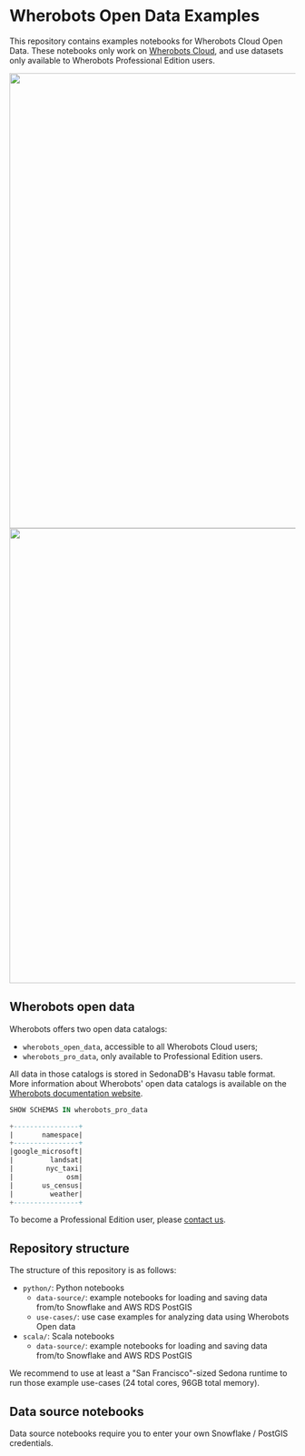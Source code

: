 # Wherobots Open Data Examples

This repository contains examples notebooks for Wherobots Cloud Open
Data. These notebooks only work on [Wherobots
Cloud](https://wherobots.services), and use datasets only available to
Wherobots Professional Edition users.

<img src="images/wbc-use-case-insurance.gif" width="800">

<img src="images/wbc-use-case-fleet.gif" width="800">

## Wherobots open data

Wherobots offers two open data catalogs:

* `wherobots_open_data`, accessible to all Wherobots Cloud users;
* `wherobots_pro_data`, only available to Professional Edition users.

All data in those catalogs is stored in SedonaDB's Havasu table format.
More information about Wherobots' open data catalogs is available on the
[Wherobots documentation
website](https://docs.wherobots.services/latest/tutorials/opendata/introduction/).

```sql
SHOW SCHEMAS IN wherobots_pro_data

+----------------+
|       namespace|
+----------------+
|google_microsoft|
|         landsat|
|        nyc_taxi|
|             osm|
|       us_census|
|         weather|
+----------------+
```

To become a Professional Edition user, please [contact us](https://wherobots.com/contact).

## Repository structure

The structure of this repository is as follows:

* `python/`: Python notebooks
	* `data-source/`: example notebooks for loading and saving data from/to Snowflake and AWS RDS PostGIS
	* `use-cases/`: use case examples for analyzing data using Wherobots Open data
* `scala/`: Scala notebooks
	* `data-source/`: example notebooks for loading and saving data from/to Snowflake and AWS RDS PostGIS

We recommend to use at least a "San Francisco"-sized Sedona runtime to
run those example use-cases (24 total cores, 96GB total memory).

## Data source notebooks

Data source notebooks require you to enter your own Snowflake / PostGIS credentials.
